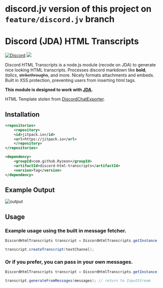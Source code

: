 # discord.jv version of this project on `feature/discord.jv` branch

# Discord (JDA) HTML Transcripts
[![Discord](https://img.shields.io/discord/555474311637499955?label=discord)](https://discord.gg/rf5qN7C)
[![](https://jitpack.io/v/Ryzeon/discord-html-transcripts.svg)](https://jitpack.io/#Ryzeon/discord-html-transcripts)

Discord HTML Transcripts is a node.js module (recode on JDA) to generate nice looking HTML transcripts. Processes discord markdown like **bold**, *italics*, ~~strikethroughs~~, and more. Nicely formats attachments and embeds. Built in XSS protection, preventing users from inserting html tags. 

**This module is designed to work with [JDA](https://github.com/DV8FromTheWorld/JDA).**

HTML Template stolen from [DiscordChatExporter](https://github.com/Tyrrrz/DiscordChatExporter).

## Installation

```xml
<repositories>
    <repository>
	<id>jitpack.io</id>
	<url>https://jitpack.io</url>
    </repository>
</repositories>
```

```xml
<dependency>
    <groupId>com.github.Ryzeon</groupId>
    <artifactId>discord-html-transcripts</artifactId>
    <version>Tag</version>
</dependency>
```

## Example Output
![output](https://img.derock.dev/5f5q0a.png)

## Usage
### Example usage using the built in message fetcher.
```java
DiscordHtmlTranscripts transcript = DiscordHtmlTranscripts.getInstance();

transcript.createTranscript(textChannel);
```

### Or if you prefer, you can pass in your own messages.
```java
DiscordHtmlTranscripts transcript = DiscordHtmlTranscripts.getInstance();

transcript.generateFromMessages(messages); // return to InputStream
```

